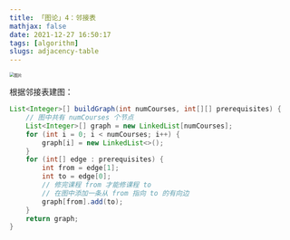 ```yaml
---
title: 「图论」4：邻接表
mathjax: false
date: 2021-12-27 16:50:17
tags: [algorithm]
slugs: adjacency-table
---
```


<img src="D:/Blog/source/_posts/离散图论4：邻接表/9738807-2c15062503d7aa64.jpeg" alt="图片" style="zoom:50%;" />


根据邻接表建图：

```java
List<Integer>[] buildGraph(int numCourses, int[][] prerequisites) {
    // 图中共有 numCourses 个节点
    List<Integer>[] graph = new LinkedList[numCourses];
    for (int i = 0; i < numCourses; i++) {
        graph[i] = new LinkedList<>();
    }
    for (int[] edge : prerequisites) {
        int from = edge[1];
        int to = edge[0];
        // 修完课程 from 才能修课程 to
        // 在图中添加一条从 from 指向 to 的有向边
        graph[from].add(to);
    }
    return graph;
}
```


